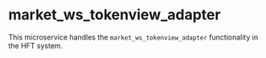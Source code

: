 # market_ws_tokenview_adapter

This microservice handles the `market_ws_tokenview_adapter` functionality in the HFT system.